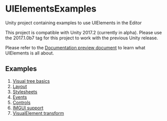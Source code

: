 # UIElementsExamples
Unity project containing examples to use UIElements in the Editor

This project is compatible with Unity 2017.2 (currently in alpha).
Please use the 2017.1.0b7 tag for this project to work with the previous Unity release.

Please refer to the [Documentation preview document](https://docs.google.com/a/unity3d.com/document/d/1ZmtPhJqridaJuzoMJUtBlDq26uHHopdF8M1v6H9McTo/edit?usp=sharing) to learn what UIElements is all about.

## Examples

1. [Visual tree basics](Assets/Editor/E01_VisualTree.cs)
2. [Layout](Assets/Editor/E02_Layout.cs)
3. [Stylesheets](Assets/Editor/E03_StyleSheet.cs)
4. [Events](Assets/Editor/E04_Events.cs)
5. [Controls](Assets/Editor/E05_Controls.cs)
6. [IMGUI support](Assets/Editor/E06_IMGUISupport.cs)
7. [VisualElement transform](Assets/Editor/E07_VisualElementTransform.cs)
